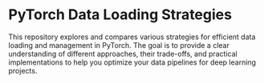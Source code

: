 # PyTorch Data Loading Strategies

This repository explores and compares various strategies for efficient data loading and management in PyTorch. The goal is to provide a clear understanding of different approaches, their trade-offs, and practical implementations to help you optimize your data pipelines for deep learning projects.
